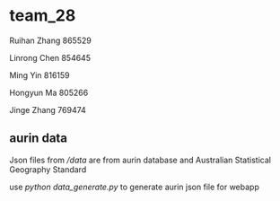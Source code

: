 # team_28

Ruihan Zhang 865529

Linrong Chen 854645

Ming Yin 816159

Hongyun Ma 805266

Jinge Zhang 769474

## aurin data

Json files from _/data_ are from aurin database and Australian Statistical Geography Standard

use _python data_generate.py_ to generate aurin json file for webapp

